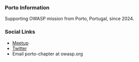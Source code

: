 ### Porto Information
Supporting OWASP mission from Porto, Portugal, since 2024.

### Social Links
* [Meetup](https://www.meetup.com/owasp-porto/)
* [Twitter](https://twitter.com/owaspporto)
* Email porto-chapter at owasp.org
